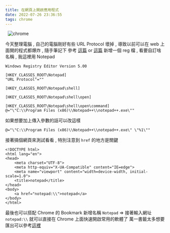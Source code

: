 ```yaml
---
title: 在網頁上開啟應用程式
date: 2022-07-26 23:36:55
tags: chrome
---
```

&nbsp;
![chrome](https://upload.wikimedia.org/wikipedia/commons/thumb/e/e1/Google_Chrome_icon_%28February_2022%29.svg/480px-Google_Chrome_icon_%28February_2022%29.svg.png)
<!-- more -->

今天整理電腦 , 自己的電腦剛好有些 URL Protocol 壞掉 , 導致以前可以在 web 上面開的程式都爆炸 , 隨手筆記下
參考 [這篇](https://stackoverflow.com/questions/80650/how-do-i-register-a-custom-url-protocol-in-windows) or [這篇](https://stackoverflow.com/questions/3057576/how-to-launch-an-application-from-a-browser)
新增一個 reg 檔 , 看要自訂啥名稱 , 我這裡用 Notepad
```
Windows Registry Editor Version 5.00

[HKEY_CLASSES_ROOT\Notepad]
"URL Protocol"=""

[HKEY_CLASSES_ROOT\Notepad\shell]

[HKEY_CLASSES_ROOT\Notepad\shell\open]

[HKEY_CLASSES_ROOT\Notepad\shell\open\command]
@="\"C:\\Program Files (x86)\\Notepad++\\notepad++.exe\""
```

如果想要加上傳入參數的話可以改這樣

```
@="\"C:\\Program Files (x86)\\Notepad++\\notepad++.exe\" \"%1\""
```


接著搞個網頁來測試看看 , 特別注意到 `href` 的地方是關鍵
```
<!DOCTYPE html>
<html lang="en">
<head>
    <meta charset="UTF-8">
    <meta http-equiv="X-UA-Compatible" content="IE=edge">
    <meta name="viewport" content="width=device-width, initial-scale=1.0">
    <title>notepad</title>
</head>
<body>
    <a href="notepad:\\">notepad</a>
</body>
</html>
```

最後也可以搭配 Chrome 的 Bookmark 
新增名稱 `Notepad` => 接著輸入網址 `notepad:\\` 就可以直接在 Chrome 上面快速開啟常用的軟體了
萬一書籤太多想要匯出可以參考[這裡](https://www.howtogeek.com/744989/how-to-export-chrome-bookmarks/)
